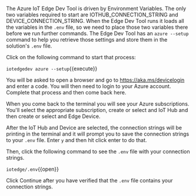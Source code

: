 The Azure IoT Edge Dev Tool is driven by Environment Variables. The only two variables required to start are IOTHUB_CONNECTION_STRING and DEVICE_CONNECTION_STRING.  When the Edge Dev Tool runs it loads all the variables in the `.env` file, so we need to place those two variables there before we run further commands. The Edge Dev Tool has an `azure --setup` command to help you retrieve those settings and store them in the solution's `.env` file.

Click on the following command to start that process:

`iotedgedev azure --setup`{{execute}}

You will be asked to open a browser and go to https://aka.ms/devicelogin and enter a code. You will then need to login to your Azure account. Complete that process and then come back here.

When you come back to the terminal you will see your Azure subscriptions.  You'll select the appropriate subscription, create or select and IoT Hub and then create or select and Edge Device.

After the IoT Hub and Device are selected, the connection strings will be printing in the terminal and it will prompt you to save the connection strings to your `.env` file.  Enter `y` and then hit click enter to do that.

Then, click the following command to see the `.env` file with your connection strings.

`iotedge/.env`{{open}}

Click Continue after you have verified that the `.env` file contains your connection strings.


